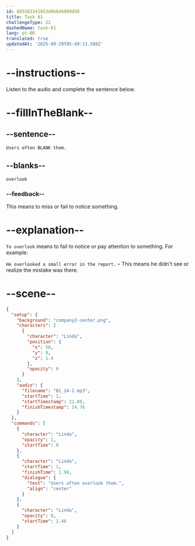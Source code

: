 ```yaml
---
id: 685582341853d8b6d4009d56
title: Task 61
challengeType: 22
dashedName: task-61
lang: pt-BR
translated: true
updatedAt: '2025-09-29T05:49:13.588Z'
---
```


<!-- (Audio) Linda: Users often overlook them. -->

# --instructions--

Listen to the audio and complete the sentence below.

# --fillInTheBlank--

## --sentence--

`Users often BLANK them.`

## --blanks--

`overlook`

### --feedback--

This means to miss or fail to notice something.

# --explanation--

`To overlook` means to fail to notice or pay attention to something. For example:

`He overlooked a small error in the report.` – This means he didn't see or realize the mistake was there.

# --scene--

```json
{
  "setup": {
    "background": "company2-center.png",
    "characters": [
      {
        "character": "Linda",
        "position": {
          "x": 50,
          "y": 0,
          "z": 1.4
        },
        "opacity": 0
      }
    ],
    "audio": {
      "filename": "B1_24-2.mp3",
      "startTime": 1,
      "startTimestamp": 22.80,
      "finishTimestamp": 24.76
    }
  },
  "commands": [
    {
      "character": "Linda",
      "opacity": 1,
      "startTime": 0
    },
    {
      "character": "Linda",
      "startTime": 1,
      "finishTime": 1.96,
      "dialogue": {
        "text": "Users often overlook them.",
        "align": "center"
      }
    },
    {
      "character": "Linda",
      "opacity": 0,
      "startTime": 2.46
    }
  ]
}
```
